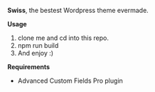 **Swiss**, the bestest Wordpress theme evermade.

**Usage**

1. clone me and cd into this repo.
2. npm run build
3. And enjoy :)

**Requirements**

* Advanced Custom Fields Pro plugin